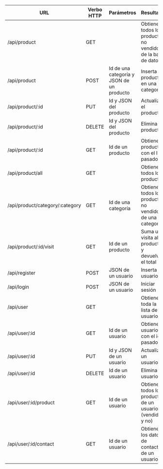 | URL                              | Verbo HTTP| Parámetros                                    | Resultado |
| -------------                    | --------- | -----                                         | --------------- |
| /api/product                     | GET       |                                               | Obtiene todos los productos no vendidos de la base de datos |
| /api/product                     | POST      | Id de una categoría y JSON de un producto     | Inserta un producto en una categoría |
| /api/product/:id                 | PUT       | Id y JSON del producto                        | Actualiza el producto |
| /api/product/:id                 | DELETE    | Id y JSON del producto                        | Elimina el producto |
| /api/product/:id                 | GET       | Id de un producto                             | Obtiene el producto con el ID pasado |
| /api/product/all                 | GET       |                                               | Obtiene todos los productos |
| /api/product/category/:category  | GET       | Id de una categoría                           | Obtiene todos los productos no vendidos de una categoría |
| /api/product/:id/visit           | GET       | Id de un producto                             | Suma una visita al producto y devuelve el total |
| /api/register                    | POST      | JSON de un usuario                            | Inserta un usuario |
| /api/login                       | POST      | JSON de un usuario                            | Iniciar sesión |
| /api/user                        | GET       |                                               | Obtiene toda la lista de usuarios
| /api/user/:id                    | GET       | Id de un usuario                              | Obtiene el usuario con el id pasado
| /api/user/:id                    | PUT       | Id y JSON de un usuario                       | Actualiza un usuario |
| /api/user/:id                    | DELETE    | Id de un usuario                              | Elimina un usuario |
| /api/user/:id/product            | GET       | Id de un usuario                              | Obtiene todos los productos de un usuario (vendidos y no) |
| /api/user/:id/contact            | GET       | Id de un usuario                              | Obtiene los datos de contacto de un usuario |
